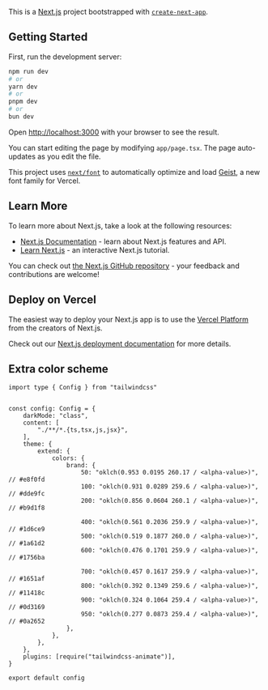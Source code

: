 This is a [Next.js](https://nextjs.org) project bootstrapped with [`create-next-app`](https://nextjs.org/docs/app/api-reference/cli/create-next-app).

## Getting Started

First, run the development server:

```bash
npm run dev
# or
yarn dev
# or
pnpm dev
# or
bun dev
```

Open [http://localhost:3000](http://localhost:3000) with your browser to see the result.

You can start editing the page by modifying `app/page.tsx`. The page auto-updates as you edit the file.

This project uses [`next/font`](https://nextjs.org/docs/app/building-your-application/optimizing/fonts) to automatically optimize and load [Geist](https://vercel.com/font), a new font family for Vercel.

## Learn More

To learn more about Next.js, take a look at the following resources:

-   [Next.js Documentation](https://nextjs.org/docs) - learn about Next.js features and API.
-   [Learn Next.js](https://nextjs.org/learn) - an interactive Next.js tutorial.

You can check out [the Next.js GitHub repository](https://github.com/vercel/next.js) - your feedback and contributions are welcome!

## Deploy on Vercel

The easiest way to deploy your Next.js app is to use the [Vercel Platform](https://vercel.com/new?utm_medium=default-template&filter=next.js&utm_source=create-next-app&utm_campaign=create-next-app-readme) from the creators of Next.js.

Check out our [Next.js deployment documentation](https://nextjs.org/docs/app/building-your-application/deploying) for more details.

## Extra color scheme

```
import type { Config } from "tailwindcss"


const config: Config = {
    darkMode: "class",
    content: [
        "./**/*.{ts,tsx,js,jsx}",
    ],
    theme: {
        extend: {
            colors: {
                brand: {
                    50: "oklch(0.953 0.0195 260.17 / <alpha-value>)", // #e8f0fd
                    100: "oklch(0.931 0.0289 259.6 / <alpha-value>)",  // #dde9fc
                    200: "oklch(0.856 0.0604 260.1 / <alpha-value>)",  // #b9d1f8

                    400: "oklch(0.561 0.2036 259.9 / <alpha-value>)",  // #1d6ce9
                    500: "oklch(0.519 0.1877 260.0 / <alpha-value>)",  // #1a61d2
                    600: "oklch(0.476 0.1701 259.9 / <alpha-value>)",  // #1756ba

                    700: "oklch(0.457 0.1617 259.9 / <alpha-value>)",  // #1651af
                    800: "oklch(0.392 0.1349 259.6 / <alpha-value>)",  // #11418c
                    900: "oklch(0.324 0.1064 259.4 / <alpha-value>)",  // #0d3169
                    950: "oklch(0.277 0.0873 259.4 / <alpha-value>)",  // #0a2652
                },
            },
        },
    },
    plugins: [require("tailwindcss-animate")],
}

export default config
```
